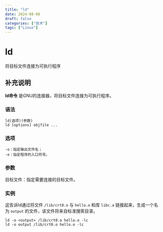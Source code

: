 ```yaml
---
title: "ld"
date: 2024-08-08
draft: false
categories: ["技术"]
tags: ["Linux"]
---
```

ld
===

将目标文件连接为可执行程序

## 补充说明

**ld命令** 是GNU的连接器，将目标文件连接为可执行程序。

###  语法 

```shell
ld(选项)(参数)
ld [options] objfile ...
```

###  选项 

```shell
-o：指定输出文件名；
-e：指定程序的入口符号。
```

###  参数 

目标文件：指定需要连接的目标文件。

### 实例

这告诉ld通过将文件 `/lib/crt0.o` 与 `hello.o` 和库 `libc.a` 链接起来，生成一个名为 `output` 的文件，该文件将来自标准搜索目录。

```shell
ld -o <output> /lib/crt0.o hello.o -lc
ld -o output /lib/crt0.o hello.o -lc
```



